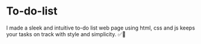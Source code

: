 # To-do-list
I made a sleek and intuitive to-do list web page using html, css and js keeps your tasks on track with style and simplicity. ✅📝
